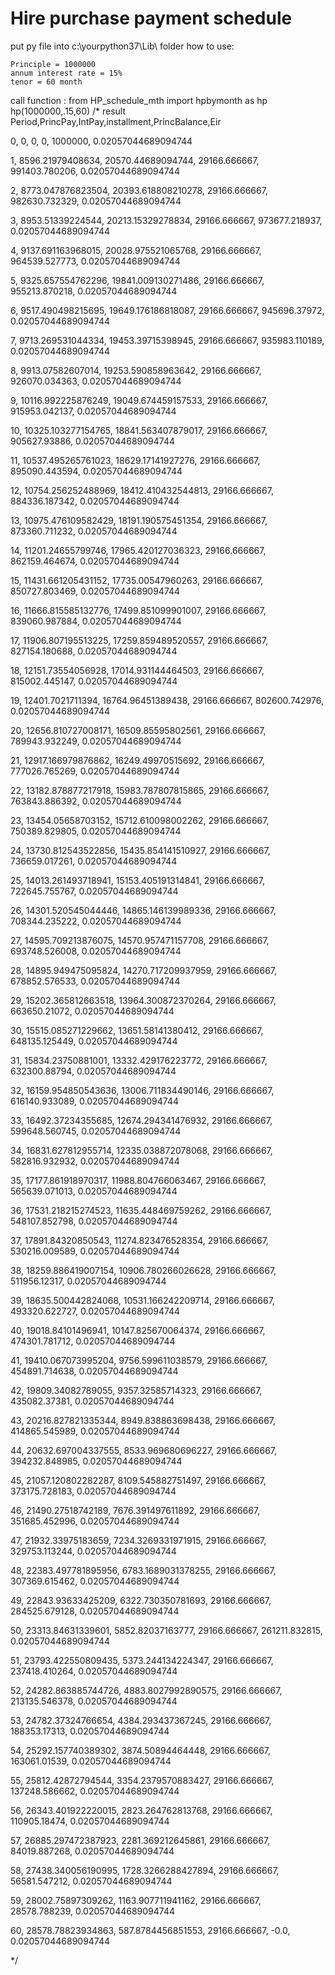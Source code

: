 # Hire purchase payment schedule
put py file into c:\yourpython37\Lib\ folder
how to use:

	Principle = 1000000
	annum interest rate = 15%
	tenor = 60 month
call function :
		from HP_schedule_mth import hpbymonth as hp
		hp(1000000,.15,60)
/* result 
Period,PrincPay,IntPay,installment,PrincBalance,Eir

0, 0, 0, 0, 1000000, 0.02057044689094744

1, 8596.21979408634, 20570.44689094744, 29166.666667, 991403.780206, 0.02057044689094744

2, 8773.047876823504, 20393.618808210278, 29166.666667, 982630.732329, 0.02057044689094744

3, 8953.51339224544, 20213.15329278834, 29166.666667, 973677.218937, 0.02057044689094744

4, 9137.691163968015, 20028.975521065768, 29166.666667, 964539.527773, 0.02057044689094744

5, 9325.657554762296, 19841.009130271486, 29166.666667, 955213.870218, 0.02057044689094744

6, 9517.490498215695, 19649.176186818087, 29166.666667, 945696.37972, 0.02057044689094744

7, 9713.269531044334, 19453.39715398945, 29166.666667, 935983.110189, 0.02057044689094744

8, 9913.07582607014, 19253.590858963642, 29166.666667, 926070.034363, 0.02057044689094744

9, 10116.992225876249, 19049.674459157533, 29166.666667, 915953.042137, 0.02057044689094744

10, 10325.103277154765, 18841.563407879017, 29166.666667, 905627.93886, 0.02057044689094744

11, 10537.495265761023, 18629.17141927276, 29166.666667, 895090.443594, 0.02057044689094744

12, 10754.256252488969, 18412.410432544813, 29166.666667, 884336.187342, 0.02057044689094744

13, 10975.476109582429, 18191.190575451354, 29166.666667, 873360.711232, 0.02057044689094744

14, 11201.24655799746, 17965.420127036323, 29166.666667, 862159.464674, 0.02057044689094744

15, 11431.661205431152, 17735.00547960263, 29166.666667, 850727.803469, 0.02057044689094744

16, 11666.815585132776, 17499.851099901007, 29166.666667, 839060.987884, 0.02057044689094744

17, 11906.807195513225, 17259.859489520557, 29166.666667, 827154.180688, 0.02057044689094744

18, 12151.73554056928, 17014.931144464503, 29166.666667, 815002.445147, 0.02057044689094744

19, 12401.7021711394, 16764.96451389438, 29166.666667, 802600.742976, 0.02057044689094744

20, 12656.810727008171, 16509.85595802561, 29166.666667, 789943.932249, 0.02057044689094744

21, 12917.166979876862, 16249.49970515692, 29166.666667, 777026.765269, 0.02057044689094744

22, 13182.878877217918, 15983.787807815865, 29166.666667, 763843.886392, 0.02057044689094744

23, 13454.05658703152, 15712.610098002262, 29166.666667, 750389.829805, 0.02057044689094744

24, 13730.812543522856, 15435.854141510927, 29166.666667, 736659.017261, 0.02057044689094744

25, 14013.261493718941, 15153.405191314841, 29166.666667, 722645.755767, 0.02057044689094744

26, 14301.520545044446, 14865.146139989336, 29166.666667, 708344.235222, 0.02057044689094744

27, 14595.709213876075, 14570.957471157708, 29166.666667, 693748.526008, 0.02057044689094744

28, 14895.949475095824, 14270.717209937959, 29166.666667, 678852.576533, 0.02057044689094744

29, 15202.365812663518, 13964.300872370264, 29166.666667, 663650.21072, 0.02057044689094744

30, 15515.085271229662, 13651.58141380412, 29166.666667, 648135.125449, 0.02057044689094744

31, 15834.23750881001, 13332.429176223772, 29166.666667, 632300.88794, 0.02057044689094744

32, 16159.954850543636, 13006.711834490146, 29166.666667, 616140.933089, 0.02057044689094744

33, 16492.37234355685, 12674.294341476932, 29166.666667, 599648.560745, 0.02057044689094744

34, 16831.627812955714, 12335.038872078068, 29166.666667, 582816.932932, 0.02057044689094744

35, 17177.861918970317, 11988.804766063467, 29166.666667, 565639.071013, 0.02057044689094744

36, 17531.218215274523, 11635.448469759262, 29166.666667, 548107.852798, 0.02057044689094744

37, 17891.84320850543, 11274.823476528354, 29166.666667, 530216.009589, 0.02057044689094744

38, 18259.886419007154, 10906.780266026628, 29166.666667, 511956.12317, 0.02057044689094744

39, 18635.500442824068, 10531.166242209714, 29166.666667, 493320.622727, 0.02057044689094744

40, 19018.84101496941, 10147.825670064374, 29166.666667, 474301.781712, 0.02057044689094744

41, 19410.067073995204, 9756.599611038579, 29166.666667, 454891.714638, 0.02057044689094744

42, 19809.34082789055, 9357.32585714323, 29166.666667, 435082.37381, 0.02057044689094744

43, 20216.827821335344, 8949.838863698438, 29166.666667, 414865.545989, 0.02057044689094744

44, 20632.697004337555, 8533.969680696227, 29166.666667, 394232.848985, 0.02057044689094744

45, 21057.120802282287, 8109.545882751497, 29166.666667, 373175.728183, 0.02057044689094744

46, 21490.27518742189, 7676.391497611892, 29166.666667, 351685.452996, 0.02057044689094744

47, 21932.33975183659, 7234.3269331971915, 29166.666667, 329753.113244, 0.02057044689094744

48, 22383.497781895956, 6783.1689031378255, 29166.666667, 307369.615462, 0.02057044689094744

49, 22843.93633425209, 6322.730350781693, 29166.666667, 284525.679128, 0.02057044689094744

50, 23313.84631339601, 5852.82037163777, 29166.666667, 261211.832815, 0.02057044689094744

51, 23793.422550809435, 5373.244134224347, 29166.666667, 237418.410264, 0.02057044689094744

52, 24282.863885744726, 4883.8027992890575, 29166.666667, 213135.546378, 0.02057044689094744

53, 24782.37324766654, 4384.293437367245, 29166.666667, 188353.17313, 0.02057044689094744

54, 25292.157740389302, 3874.50894464448, 29166.666667, 163061.01539, 0.02057044689094744

55, 25812.42872794544, 3354.2379570883427, 29166.666667, 137248.586662, 0.02057044689094744

56, 26343.401922220015, 2823.264762813768, 29166.666667, 110905.18474, 0.02057044689094744

57, 26885.297472387923, 2281.369212645861, 29166.666667, 84019.887268, 0.02057044689094744

58, 27438.340056190995, 1728.3266288427894, 29166.666667, 56581.547212, 0.02057044689094744

59, 28002.75897309262, 1163.907711941162, 29166.666667, 28578.788239, 0.02057044689094744

60, 28578.78823934863, 587.8784456851553, 29166.666667, -0.0, 0.02057044689094744

*/
